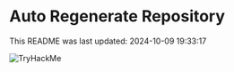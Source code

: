 # Auto Regenerate Repository

This README was last updated: 2024-10-09 19:33:17

 ![TryHackMe](https://tryhackme.com/badge/533634)